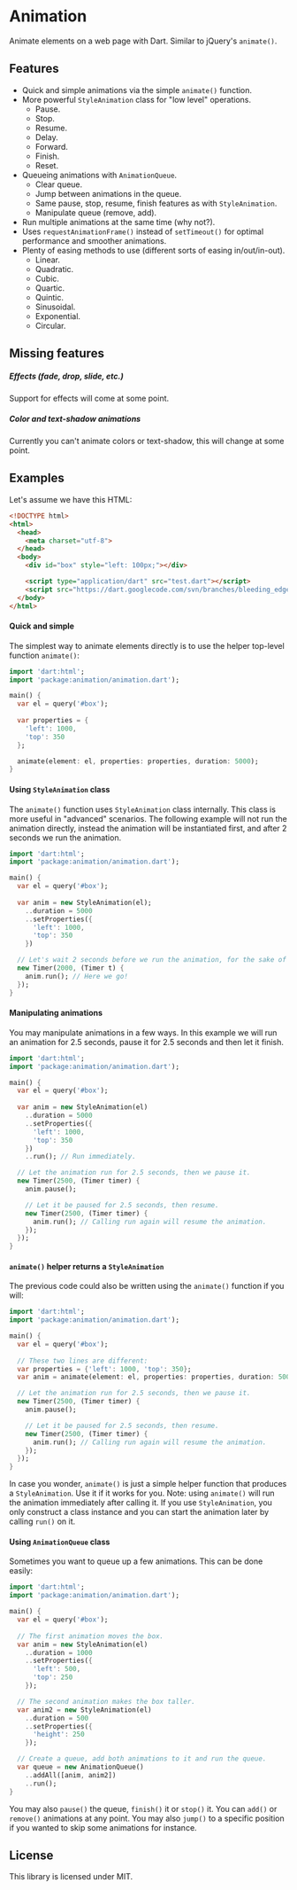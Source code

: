 Animation
==

Animate elements on a web page with Dart. Similar to jQuery's `animate()`.

## Features

* Quick and simple animations via the simple `animate()` function.
* More powerful `StyleAnimation` class for "low level" operations.
  * Pause.
  * Stop.
  * Resume.
  * Delay.
  * Forward.
  * Finish.
  * Reset.
* Queueing animations with `AnimationQueue`.
  * Clear queue.
  * Jump between animations in the queue.
  * Same pause, stop, resume, finish features as with `StyleAnimation`.
  * Manipulate queue (remove, add).
* Run multiple animations at the same time (why not?).
* Uses `requestAnimationFrame()` instead of `setTimeout()` for optimal performance and smoother animations.
* Plenty of easing methods to use (different sorts of easing in/out/in-out).
  * Linear.
  * Quadratic.
  * Cubic.
  * Quartic.
  * Quintic.
  * Sinusoidal.
  * Exponential.
  * Circular.

## Missing features
##### Effects (fade, drop, slide, etc.)
Support for effects will come at some point.

##### Color and text-shadow animations
Currently you can't animate colors or text-shadow, this will change at some point.

## Examples

Let's assume we have this HTML:
```html
<!DOCTYPE html>
<html>
  <head>
    <meta charset="utf-8">
  </head>
  <body>
    <div id="box" style="left: 100px;"></div>

    <script type="application/dart" src="test.dart"></script>
    <script src="https://dart.googlecode.com/svn/branches/bleeding_edge/dart/client/dart.js"></script>
  </body>
</html>
```

#### Quick and simple

The simplest way to animate elements directly is to use the helper top-level function `animate()`:

```dart
import 'dart:html';
import 'package:animation/animation.dart');

main() {
  var el = query('#box');
  
  var properties = {
    'left': 1000,
    'top': 350
  };

  animate(element: el, properties: properties, duration: 5000);
}
```

#### Using `StyleAnimation` class

The `animate()` function uses `StyleAnimation` class internally. This class is more useful in "advanced" scenarios.
The following example will not run the animation directly, instead the animation will be instantiated first, and after 2 seconds we run the animation.

```dart
import 'dart:html';
import 'package:animation/animation.dart');

main() {
  var el = query('#box');
  
  var anim = new StyleAnimation(el);
    ..duration = 5000
    ..setProperties({
      'left': 1000,
      'top': 350
    })

  // Let's wait 2 seconds before we run the animation, for the sake of demoing this for you.
  new Timer(2000, (Timer t) {
    anim.run(); // Here we go!
  });
}
```

#### Manipulating animations

You may manipulate animations in a few ways. In this example we will run an animation for 2.5 seconds, pause it for 2.5 seconds and then let it finish.

```dart
import 'dart:html';
import 'package:animation/animation.dart');

main() {
  var el = query('#box');
  
  var anim = new StyleAnimation(el)
    ..duration = 5000
    ..setProperties({
      'left': 1000,
      'top': 350
    })
    ..run(); // Run immediately.

  // Let the animation run for 2.5 seconds, then we pause it.
  new Timer(2500, (Timer timer) {
    anim.pause();

    // Let it be paused for 2.5 seconds, then resume.
    new Timer(2500, (Timer timer) {
      anim.run(); // Calling run again will resume the animation.
    });
  });
}
```

#### `animate()` helper returns a `StyleAnimation`

The previous code could also be written using the `animate()` function if you will:

```dart
import 'dart:html';
import 'package:animation/animation.dart');

main() {
  var el = query('#box');
  
  // These two lines are different:
  var properties = {'left': 1000, 'top': 350};
  var anim = animate(element: el, properties: properties, duration: 5000);

  // Let the animation run for 2.5 seconds, then we pause it.
  new Timer(2500, (Timer timer) {
    anim.pause();

    // Let it be paused for 2.5 seconds, then resume.
    new Timer(2500, (Timer timer) {
      anim.run(); // Calling run again will resume the animation.
    });
  });
}
```

In case you wonder, `animate()` is just a simple helper function that produces a `StyleAnimation`. Use it if it works for you.
Note: using `animate()` will run the animation immediately after calling it. If you use `StyleAnimation`, you only construct a class instance
and you can start the animation later by calling `run()` on it.

#### Using `AnimationQueue` class

Sometimes you want to queue up a few animations. This can be done easily:

```dart
import 'dart:html';
import 'package:animation/animation.dart');

main() {
  var el = query('#box');
  
  // The first animation moves the box.
  var anim = new StyleAnimation(el)
    ..duration = 1000
    ..setProperties({
      'left': 500,
      'top': 250
    });

  // The second animation makes the box taller.
  var anim2 = new StyleAnimation(el)
    ..duration = 500
    ..setProperties({
      'height': 250
    });

  // Create a queue, add both animations to it and run the queue.
  var queue = new AnimationQueue()
    ..addAll([anim, anim2])
    ..run();
}
```

You may also `pause()` the queue, `finish()` it or `stop()` it. You can `add()` or `remove()` animations at any point.
You may also `jump()` to a specific position if you wanted to skip some animations for instance.

## License
This library is licensed under MIT.